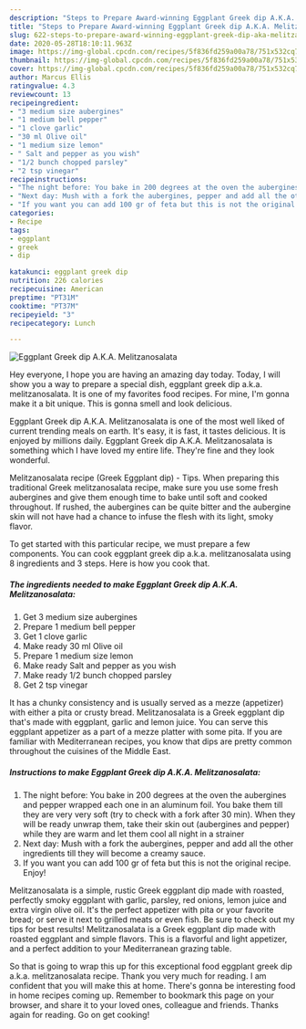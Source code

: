 ```yaml
---
description: "Steps to Prepare Award-winning Eggplant Greek dip A.K.A. Melitzanosalata"
title: "Steps to Prepare Award-winning Eggplant Greek dip A.K.A. Melitzanosalata"
slug: 622-steps-to-prepare-award-winning-eggplant-greek-dip-aka-melitzanosalata
date: 2020-05-28T18:10:11.963Z
image: https://img-global.cpcdn.com/recipes/5f836fd259a00a78/751x532cq70/eggplant-greek-dip-aka-melitzanosalata-recipe-main-photo.jpg
thumbnail: https://img-global.cpcdn.com/recipes/5f836fd259a00a78/751x532cq70/eggplant-greek-dip-aka-melitzanosalata-recipe-main-photo.jpg
cover: https://img-global.cpcdn.com/recipes/5f836fd259a00a78/751x532cq70/eggplant-greek-dip-aka-melitzanosalata-recipe-main-photo.jpg
author: Marcus Ellis
ratingvalue: 4.3
reviewcount: 13
recipeingredient:
- "3 medium size aubergines"
- "1 medium bell pepper"
- "1 clove garlic"
- "30 ml Olive oil"
- "1 medium size lemon"
- " Salt and pepper as you wish"
- "1/2 bunch chopped parsley"
- "2 tsp vinegar"
recipeinstructions:
- "The night before: You bake in 200 degrees at the oven the aubergines and pepper wrapped each one in an aluminum foil. You bake them till they are very very soft (try to check with a fork after 30 min). When they will be ready unwrap them, take their skin out (aubergines and pepper) while they are warm and let them cool all night in a strainer"
- "Next day: Mush with a fork the aubergines, pepper and add all the other ingredients till they will become a creamy sauce."
- "If you want you can add 100 gr of feta but this is not the original recipe. Enjoy!"
categories:
- Recipe
tags:
- eggplant
- greek
- dip

katakunci: eggplant greek dip 
nutrition: 226 calories
recipecuisine: American
preptime: "PT31M"
cooktime: "PT37M"
recipeyield: "3"
recipecategory: Lunch

---
```



![Eggplant Greek dip A.K.A. Melitzanosalata](https://img-global.cpcdn.com/recipes/5f836fd259a00a78/751x532cq70/eggplant-greek-dip-aka-melitzanosalata-recipe-main-photo.jpg)

Hey everyone, I hope you are having an amazing day today. Today, I will show you a way to prepare a special dish, eggplant greek dip a.k.a. melitzanosalata. It is one of my favorites food recipes. For mine, I'm gonna make it a bit unique. This is gonna smell and look delicious.

Eggplant Greek dip A.K.A. Melitzanosalata is one of the most well liked of current trending meals on earth. It's easy, it is fast, it tastes delicious. It is enjoyed by millions daily. Eggplant Greek dip A.K.A. Melitzanosalata is something which I have loved my entire life. They're fine and they look wonderful.

Melitzanosalata recipe (Greek Eggplant dip) - Tips. When preparing this traditional Greek melitzanosalata recipe, make sure you use some fresh aubergines and give them enough time to bake until soft and cooked throughout. If rushed, the aubergines can be quite bitter and the aubergine skin will not have had a chance to infuse the flesh with its light, smoky flavor.


To get started with this particular recipe, we must prepare a few components. You can cook eggplant greek dip a.k.a. melitzanosalata using 8 ingredients and 3 steps. Here is how you cook that.

<!--inarticleads1-->

##### The ingredients needed to make Eggplant Greek dip A.K.A. Melitzanosalata:

1. Get 3 medium size aubergines
1. Prepare 1 medium bell pepper
1. Get 1 clove garlic
1. Make ready 30 ml Olive oil
1. Prepare 1 medium size lemon
1. Make ready  Salt and pepper as you wish
1. Make ready 1/2 bunch chopped parsley
1. Get 2 tsp vinegar


It has a chunky consistency and is usually served as a mezze (appetizer) with either a pita or crusty bread. Melitzanosalata is a Greek eggplant dip that&#39;s made with eggplant, garlic and lemon juice. You can serve this eggplant appetizer as a part of a mezze platter with some pita. If you are familiar with Mediterranean recipes, you know that dips are pretty common throughout the cuisines of the Middle East. 

<!--inarticleads2-->

##### Instructions to make Eggplant Greek dip A.K.A. Melitzanosalata:

1. The night before: You bake in 200 degrees at the oven the aubergines and pepper wrapped each one in an aluminum foil. You bake them till they are very very soft (try to check with a fork after 30 min). When they will be ready unwrap them, take their skin out (aubergines and pepper) while they are warm and let them cool all night in a strainer
1. Next day: Mush with a fork the aubergines, pepper and add all the other ingredients till they will become a creamy sauce.
1. If you want you can add 100 gr of feta but this is not the original recipe. Enjoy!


Melitzanosalata is a simple, rustic Greek eggplant dip made with roasted, perfectly smoky eggplant with garlic, parsley, red onions, lemon juice and extra virgin olive oil. It&#39;s the perfect appetizer with pita or your favorite bread; or serve it next to grilled meats or even fish. Be sure to check out my tips for best results! Melitzanosalata is a Greek eggplant dip made with roasted eggplant and simple flavors. This is a flavorful and light appetizer, and a perfect addition to your Mediterranean grazing table. 

So that is going to wrap this up for this exceptional food eggplant greek dip a.k.a. melitzanosalata recipe. Thank you very much for reading. I am confident that you will make this at home. There's gonna be interesting food in home recipes coming up. Remember to bookmark this page on your browser, and share it to your loved ones, colleague and friends. Thanks again for reading. Go on get cooking!
